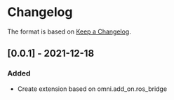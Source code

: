 # Changelog

The format is based on [Keep a Changelog](https://keepachangelog.com/en/1.0.0/).

## [0.0.1] - 2021-12-18
### Added
- Create extension based on omni.add_on.ros_bridge
